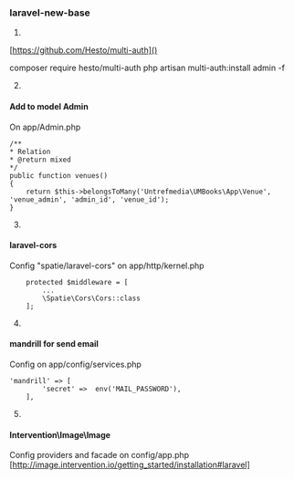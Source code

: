 ### laravel-new-base

1.

[https://github.com/Hesto/multi-auth]()

composer require hesto/multi-auth
php artisan multi-auth:install admin -f

2.
#### Add to model Admin
On app/Admin.php
```
/**
* Relation
* @return mixed
*/
public function venues()
{
    return $this->belongsToMany('Untrefmedia\UMBooks\App\Venue', 'venue_admin', 'admin_id', 'venue_id');
}
```

3.
#### laravel-cors
Config "spatie/laravel-cors" on app/http/kernel.php
```
    protected $middleware = [
        ...
        \Spatie\Cors\Cors::class
    ];
```

4.
#### mandrill for send email
Config on app/config/services.php
```
'mandrill' => [
        'secret' =>  env('MAIL_PASSWORD'),
    ],
```

5.
#### Intervention\Image\Image
Config providers and facade on config/app.php
[http://image.intervention.io/getting_started/installation#laravel]
